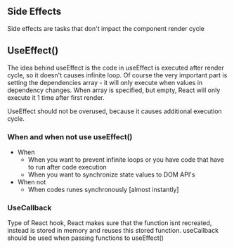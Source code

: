 ## Side Effects
Side effects are tasks that don't impact the component render cycle

## UseEffect()
The idea behind useEffect is the code in useEffect is executed after render cycle, so it doesn't causes infinite loop. Of course the very important part is setting the dependencies array - it will only execute when values in dependency changes. When array is specified, but empty, React will only execute it 1 time after first render.

UseEffect should not be overused, because it causes additional execution cycle.


### When and when not use useEffect()
- When
    - When you want to prevent infinite loops or you have code that have to run after code execution
    - When you want to synchronize state values to DOM API's
- When not
    - When codes runes synchronously [almost instantly]
### UseCallback
Type of React hook, React makes sure that the function isnt recreated, instead is stored in memory and reuses this stored function. useCallback should be used when passing functions to useEffect()